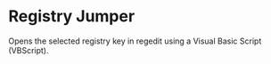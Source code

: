 # Registry Jumper
Opens the selected registry key in regedit using a Visual Basic Script (VBScript).

